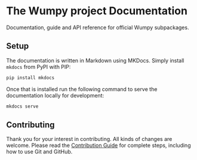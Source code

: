 # The Wumpy project Documentation

Documentation, guide and API reference for official Wumpy subpackages.

## Setup

The documentation is written in Markdown using MKDocs. Simply install `mkdocs`
from PyPI with PIP:

```bash
pip install mkdocs
```

Once that is installed run the following command to serve the documentation
locally for development:

```bash
mkdocs serve
```

## Contributing

Thank you for your interest in contributing. All kinds of changes are welcome.
Please read the [Contribution Guide](./CONTRIBUTING) for complete steps,
including how to use Git and GitHub.
